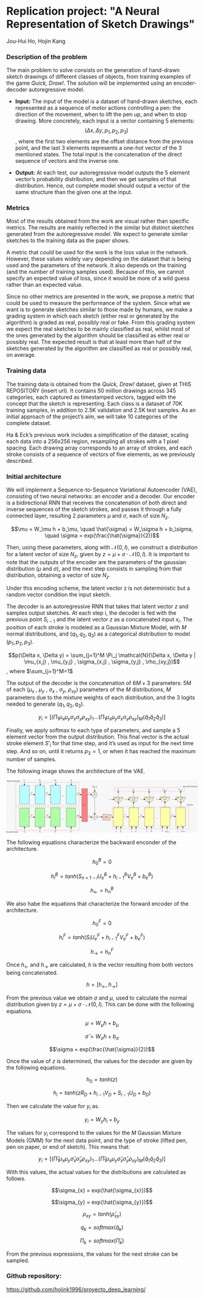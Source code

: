 
  
# Replication project: "A Neural Representation of Sketch Drawings"  
  
Jou-Hui Ho, Hojin Kang  
  
  
### Description of the problem  
  
The main problem to solve consists on the generation of hand-drawn sketch drawings of different classes of objects, from training examples of the game <i>Quick, Draw!</i>. The solution will be implemented using an encoder-decoder autoregressive model.  
  
- <b>Input:</b> The input of the model is a dataset of hand-drawn sketches, each represented as a sequence of motor actions controlling a pen: the direction of the movement, when to lift the pen up, and when to stop drawing. More concretely, each input is a vector containing 5 elements:   
$$(\Delta x, \Delta y, p_1, p_2, p_3)$$ , where the first two elements are the offset distance from the previous point, and the last 3 elements represents a one-hot vector of the 3 mentioned states. The total input is the concatenation of the direct sequence of vectors and the inverse one.  
  
- <b>Output:</b> At each test, our autoregressive model outputs the 5 element vector’s probability distribution, and then we get samples of that distribution. Hence, out complete model should output a vector of the same structure than the given one at the input.  
  
  
### Metrics  
  
Most of the results obtained from the work are visual rather than specific metrics. The results are mainly reflected in the similar but distinct sketches generated from the autoregressive model. We expect to generate similar sketches to the training data as the paper shows.  
  
A metric that could be used for the work is the loss value in the network. However, these values widely vary depending on the dataset that is being used and the parameters of the network. It also depends on the training (and the number of training samples used). Because of this, we cannot specify an expected value of loss, since it would be more of a wild guess rather than an expected value.  

Since no other metrics are presented in the work, we propose a metric that could be used to measure the performance of the system. Since what we want is to generate sketches similar to those made by humans, we make a grading system in which each sketch (either real or generated by the algorithm) is graded as real, possibly real or fake. From this grading system we expect the real sketches to be mainly classified as real, whilst most of the ones generated by the algorithm should be classified as either real or possibly real. The expected result is that at least more than half of the sketches generated by the algorithm are classified as real or possibly real, on average.
  
  
### Training data  
  
The training data is obtained from the  <i>Quick, Draw!</i> dataset, given at THIS REPOSITORY (insert url). It contains 50 million drawings across 345 categories, each captured as timestamped vectors, tagged with the concept that the sketch is representing. Each class is a dataset of 70K training samples, in addition to 2.5K validation and 2.5K test samples. As an initial approach of the project’s aim, we will take 10 categories of the complete dataset.  
  
Ha & Eck’s previous work includes a simplification of the dataset, scaling each data into a 256x256 region, resampling all strokes with a 1 pixel spacing. Each drawing array corresponds to an array of strokes, and each stroke consists of a sequence of vectors of five elements, as we previously described.   
  
  
### Initial architecture  
  
We will implement a Sequence-to-Sequence Variational Autoencoder (VAE), consisting of two neural networks: an encoder and a decoder. Our encoder is a bidirectional RNN that receives the concatenation of both direct and inverse sequences of the sketch strokes, and passes it through a fully connected layer, resulting 2 parameters $\mu$ and $\sigma$, each of size $N_z$.   
  
$$\mu = W_\mu h + b_\mu, \quad  \hat{\sigma} = W_\sigma h + b_\sigma, \quad \sigma = exp(\frac{\hat{\sigma}}{2})$$  
  
Then, using these parameters, along with $\mathcal{N}(0,I)$, we construct a distribution for a latent vector of size $N_z$, given by $z = \mu + \sigma \cdot \mathcal{N}(0,I)$. It is important to note that the outputs of the encoder are the parameters of the gaussian distribution ($\mu$ and $\sigma$), and the next step consists in sampling from that distribution, obtaining a vector of size $N_z$.   
  
Under this encoding scheme, the latent vector z is not deterministic but a random vector condition the input sketch.  
  
The decoder is an autoregressive RNN that takes that latent vector $z$ and samples output sketches. At each step i, the decoder is fed with the previous point $S_{i-1}$ and the latent vector $z$ as a concatenated input $x_i$. The position of each stroke is modeled as a Gaussian Mixture Model, with $M$ normal distributions, and $(q_1, q_2, q_3)$ as a categorical distribution to model $(p_1, p_2, p_3)$.   
  
$$p(\Delta x, \Delta y) = \sum_{j=1}^M \Pi_j \mathcal{N}(\Delta x, \Delta y | \mu_{x,j} , \mu_{y,j} , \sigma_{x,j} , \sigma_{y,j} , \rho_{xy,j})$$, where $\sum_{j=1}^M=1$  
  
The output of the decoder is the concatenation of $6M+3$ parameters: 5M of each ($\mu_{x}$ , $\mu_{y}$ , $\sigma_{x}$ , $\sigma_{y}$, $\rho_{xy}$)  parameters of the $M$ distributions, $M$ parameters due to the mixture weights of each distribution, and the 3 logits needed to generate $(q_1, q_2, q_3)$.   
  
$$y_i = \Big[\big(\Pi_1 \mu_x \mu_y \sigma_x \sigma_y \rho_{xy}\big)_1 \dots \big(\Pi_1 \mu_x \mu_y \sigma_x \sigma_y \rho_{xy}\big)_M \big(\hat{q}_1 \hat{q}_2 \hat{q}_3\big)\Big]$$  
  
Finally, we apply softmax to each type of parameters, and sample a 5 element vector from the output distribution. This final vector is the actual stroke element $S’_i$ for that time step, and it’s used as input for the next time step. And so on, until it returns $p_3=1$, or when it has reached the maximum number of samples.

The following image shows the architecture of the VAE.

![Modelo](images/modelo.jpg)

The following equations characterize the backward enconder of the architecture.

$$h_{0}^{B} = 0$$

$$h_{i}^{B} = tanh(S_{n + 1 - i}U_{e}^{B} + h_{i-1}^{B}V_{e}^{B} + b_{e}^{B})$$

$$h_{\leftarrow} = h_{n}^{B}$$

We also habe the equations that characterize the forward encoder of the architecture.

$$h_{0}^{F} = 0$$

$$h_{i}^{F} = tanh(S_{i}U_{e}^{F} + h_{i-1}^{F}V_{e}^{F} + b_{e}^{F})$$

$$h_{\rightarrow} = h_{n}^{F}$$

Once $h_{\leftarrow}$ and $h_{\rightarrow}$ are calculated, $h$ is the vector resulting from both vectors being concatenated.

$$h = [h_{\leftarrow}, h_{\rightarrow}]$$

From the previous value we obtain $\sigma$ and $\mu$, used to calculate the normal distribution given by $z = \mu + \sigma \cdot \mathcal{N}(0,I)$. This can be done with the following equations.

$$\mu = W_{\mu}h + b_{\mu}$$

$$\hat{\sigma} = W_{\sigma}h + b_{\sigma}$$

$$\sigma = exp(\frac{\hat{\sigma}}{2})$$

 Once the value of $z$ is determined, the values for the decoder are given by the following equations.

$$h_{0} = tanh(z)$$

$$h_{i} = tanh(zR_{D} + h_{i-1}V_{D} + S_{i-1}U_{D} + b_{D})$$

Then we calculate the value for $y_{i}$ as.

$$y_{i} = W_{y}h_{i} + b_{y}$$

The values for $y_{i}$ correspond to the values for the $M$ Gaussian Mixture Models (GMM) for the next data point, and the type of stroke (lifted pen, pen on paper, or end of sketch). This means that:

$$y_i = \Big[\big(\hat{\Pi}_1 \mu_x \mu_y \hat{\sigma}_x \hat{\sigma}_y \rho_{xy}\big)_1 \dots \big(\hat{\Pi}_1 \mu_x \mu_y \hat{\sigma}_x \hat{\sigma}_y \rho_{xy}\big)_M \big(\hat{q}_1 \hat{q}_2 \hat{q}_3\big)\Big]$$  

With this values, the actual values for the distributions are calculated as follows.

$$\sigma_{x} = exp(\hat{\sigma_{x}})$$

$$\sigma_{y} = exp(\hat{\sigma_{y}})$$

$$\rho_{xy} = tanh(\hat{\rho}_{xy})$$

$$q_{k} = softmax(\hat{q}_{k})$$

$$\Pi_{k} = softmax(\hat{\Pi}_{k})$$

From the previous expressions, the values for the next stroke can be sampled.



### Github repository: 
https://github.com/hojink1996/proyecto_deep_learning/





```python

```

